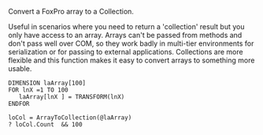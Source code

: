﻿Convert a FoxPro array to a Collection.

Useful in scenarios where you need to return a 'collection' result but you only have access to an array. Arrays can't be passed from methods and don't pass well over COM, so they work badly in multi-tier environments for serialization or for passing to external applications. Collections are more flexible and this function makes it easy to convert arrays to something more usable.

```foxpro
DIMENSION laArray[100] 
FOR lnX =1 TO 100
   laArray[lnX ] = TRANSFORM(lnX)
ENDFOR

loCol = ArrayToCollection(@laArray)
? loCol.Count  && 100
```